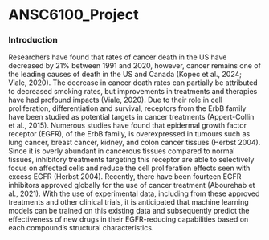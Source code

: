# ANSC6100_Project

### Introduction
Researchers have found that rates of cancer death in the US have decreased by 21% between 1991 and 2020, however, cancer remains one of the leading causes of death in the US and Canada (Kopec et al., 2024; Viale, 2020). The decrease in cancer death rates can partially be attributed to decreased smoking rates, but improvements in treatments and therapies have had profound impacts (Viale, 2020). Due to their role in cell proliferation, differentiation and survival, receptors from the ErbB family have been studied as potential targets in cancer treatments (Appert-Collin et al., 2015). Numerous studies have found that epidermal growth factor receptor (EGFR), of the ErbB family, is overexpressed in tumours such as lung cancer, breast cancer, kidney, and colon cancer tissues (Herbst 2004). Since it is overly abundant in cancerous tissues compared to normal tissues, inhibitory treatments targeting this receptor are able to selectively focus on affected cells and reduce the cell proliferation effects seen with excess EGFR (Herbst 2004). Recently, there have been fourteen EGFR inhibitors approved globally for the use of cancer treatment (Abourehab et al., 2021). With the use of experimental data, including from these approved treatments and other clinical trials, it is anticipated that machine learning models can be trained on this existing data and subsequently predict the effectiveness of new drugs in their EGFR-reducing capabilities based on each compound’s structural characteristics.
